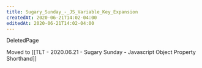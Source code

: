 ```yaml
---
title: Sugary_Sunday_-_JS_Variable_Key_Expansion
createdAt: 2020-06-21T14:02-04:00
editedAt: 2020-06-21T14:02-04:00
---
```


DeletedPage

Moved to [[TLT - 2020.06.21 - Sugary Sunday - Javascript Object Property Shorthand]]

